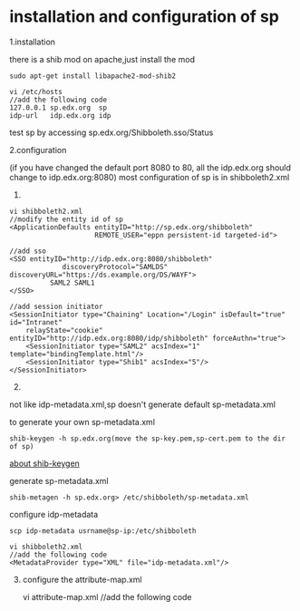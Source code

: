 installation and configuration of sp
======

1.installation

there is a shib mod on apache,just install the mod

    sudo apt-get install libapache2-mod-shib2
    
    vi /etc/hosts
    //add the following code
    127.0.0.1 sp.edx.org  sp
    idp-url   idp.edx.org idp
    
test sp by accessing sp.edx.org/Shibboleth.sso/Status

2.configuration

(if you have changed the default port 8080 to 80, all the idp.edx.org should change to idp.edx.org:8080)
most configuration of sp is in shibboleth2.xml

1.

    vi shibboleth2.xml
    //modify the entity id of sp
    <ApplicationDefaults entityID="http://sp.edx.org/shibboleth"
                         REMOTE_USER="eppn persistent-id targeted-id">
                         
    //add sso
    <SSO entityID="http://idp.edx.org:8080/shibboleth"
                 discoveryProtocol="SAMLDS" discoveryURL="https://ds.example.org/DS/WAYF">
              SAML2 SAML1
    </SSO>
    
    //add session initiator
    <SessionInitiator type="Chaining" Location="/Login" isDefault="true" id="Intranet"
		relayState="cookie" entityID="http://idp.edx.org:8080/idp/shibboleth" forceAuthn="true">
	    <SessionInitiator type="SAML2" acsIndex="1" template="bindingTemplate.html"/>
	    <SessionInitiator type="Shib1" acsIndex="5"/>
	</SessionInitiator>

2.
not like idp-metadata.xml,sp doesn't generate default sp-metadata.xml

to generate your own sp-metadata.xml

    shib-keygen -h sp.edx.org(move the sp-key.pem,sp-cert.pem to the dir of sp)
    
[about shib-keygen](http://manpages.ubuntu.com/manpages/lucid/man8/shib-keygen.8.html)

generate sp-metadata.xml

    shib-metagen -h sp.edx.org> /etc/shibboleth/sp-metadata.xml

configure idp-metadata

    scp idp-metadata usrname@sp-ip:/etc/shibboleth
    
    vi shibboleth2.xml
    //add the following code
    <MetadataProvider type="XML" file="idp-metadata.xml"/>
    
3. configure the attribute-map.xml

    vi attribute-map.xml
    //add the following code
    <Attribute name="urn:oid:2.5.4.3" id="cn"/>
    <Attribute name="urn:oid:0.9.2342.19200300.100.1.3" id="mail"/>
